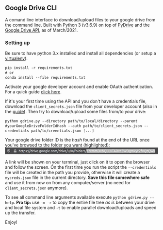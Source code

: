 ## Google Drive CLI

A comand line interface to download/upload files to your google drive from the command line. Built with Python 3 (v3.6.9) on top of [PyDrive](https://github.com/googleworkspace/PyDrive) and the [Google Drive API](https://developers.google.com/drive/api/v3/about-sdk), as of March/2021.

### Setting up

Be sure to have python 3.x installed and install all dependencies (or setup a [virtualenv](docs/virtualenv.md)):

```
pip install -r requirements.txt
# or
conda install --file requirements.txt
```

Activate your google developer account and enable OAuth authentication. For a quick guide [click here](docs/oauth.md).

If it's your first time using the API and you don't have a credentials file, download the `client_secrets.json` file from your developer account (also in the [guide](docs/oauth)). Then try to download/upload some files from/to your drive:

```
python gdrive.py --directory path/to/local/directory --parent #yourGoogleDriveFolderIdHash --auth path/to/client_secrets.json --credentials path/to/creentials.json [...]
```

Your google drive folder ID is the *hash* found at the end of the URL once you've browsed to the folder you want (highlighted):
![id url](docs/screens/url.png)

A link will be shown on your terminal, just click on it to open the browser and follow the screen. On the first time you run the script the `--credentials` file will be created in the path you provide, otherwise it will create a `mycreds.json` file in the current directory. **Save this file somewhere safe** and use it from now on from any computer/server (no need for `client_secrets.json` anymore).

To see all command line arguments available execute `python gdrive.py --help`. **Pro tip:** use `-m -r` to copy the entire file tree *as is* between your drive and local file system and `-t` to enable parallel download/uploads and speed up the transfer.

Enjoy!